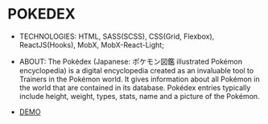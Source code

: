 # POKEDEX

- TECHNOLOGIES: HTML, SASS(SCSS), CSS(Grid, Flexbox), ReactJS(Hooks), MobX, MobX-React-Light;

- ABOUT: The Pokédex (Japanese: ポケモン図鑑 illustrated Pokémon encyclopedia) is a digital encyclopedia created as an invaluable tool to Trainers in the Pokémon world. It gives information about all Pokémon in the world that are contained in its database.
Pokédex entries typically include height, weight, types, stats, name and a picture of the Pokémon.

- [DEMO](https://AlisaVlasova.github.io/Pokemon_App/)
